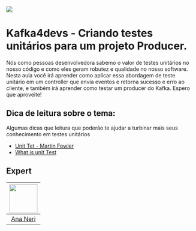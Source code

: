 <img src="https://storage.googleapis.com/golden-wind/experts-club/capa-github.svg" />

# Kafka4devs - Criando testes unitários para um projeto Producer.
Nós como pessoas desenvolvedora sabemo o valor de testes unitários no nosso código e como eles geram robutez e qualidade no nosso software.
Nesta aula você irá aprender como aplicar essa abordagem de teste unitário em um controller que envia eventos e retorna sucesso e erro ao cliente, e também irá aprender como testar um producer do Kafka.
Espero que aproveite!

## Dica de leitura sobre o tema:
Algumas dicas que leitura que poderão te ajudar a turbinar mais seus conhecimento em testes unitários

* [Unit Tet - Martin Fowler](https://martinfowler.com/bliki/UnitTest.html)
* [What is unit Test](https://smartbear.com/learn/automated-testing/what-is-unit-testing/)

## Expert
| [<img src="https://avatars.githubusercontent.com/u/42419543?v=4" width="75px;"/>](https://github.com/anabneri) |
| :-: |
|[Ana Neri](https://github.com/anabneri)|
